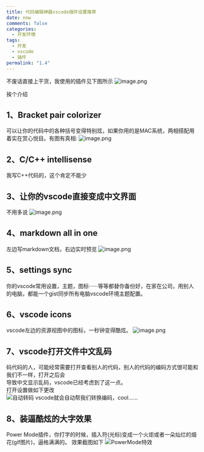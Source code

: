 ```yaml
---
title: 代码编辑神器vscode插件设置推荐
date: now
comments: false
categories:
  - 开发环境
tags:
  - 开发
  - vscode
  - 插件
permalink: "1.4"
---
```


不废话直接上干货，我使用的插件见下图所示
![image.png](https://i.loli.net/2020/03/08/aBkUOrSF6zwumYP.png)

挨个介绍

## 1、Bracket pair colorizer

可以让你的代码中的各种括号变得特别炫，如果你用的是MAC系统，两相搭配用着实在赏心悦目。有图有真相:
![image.png](https://i.loli.net/2020/03/08/VQZ1hCq5pEMFfAv.png)

## 2、C/C++ intellisense

我写C++代码的，这个肯定不能少

## 3、让你的vscode直接变成中文界面

不用多说
![image.png](https://i.loli.net/2020/03/08/a54CrKgANmhLHBs.png)

## 4、markdown all in one

左边写markdown文档，右边实时预览
![image.png](https://i.loli.net/2020/03/08/JTSeVn9Pm7pbhfA.png)

## 5、settings sync

你的vscode常用设置，主题，图标······等等都替你备份好，在家在公司，用别人的电脑，都能一个gist同步所有电脑vscode环境主题配置。

## 6、vscode icons

vscode左边的资源视图中的图标，一秒钟变得酷炫。
![image.png](https://i.loli.net/2020/03/08/shD5Ne8SrPtUazv.png)

## 7、vscode打开文件中文乱码

码代码的人，可能经常需要打开查看别人的代码，别人的代码的编码方式很可能和我们不一样，打开之后会  
导致中文显示乱码，vscode已经考虑到了这一点。  
打开设置做如下更改  
![自动转码](https://i.loli.net/2020/03/09/NW6MJ34uxHak9mr.png)
vscode就会自动帮我们转换编码，cool......  

## 8、装逼酷炫的大字效果

Power Mode插件，你打字的时候，插入符(光标)变成一个火炬或者一朵灿烂的烟花(gif图片)，逼格满满的。
效果截图如下
![PowerMode特效](https://pic.downk.cc/item/5e876b4e504f4bcb041f1fac.jpg)
